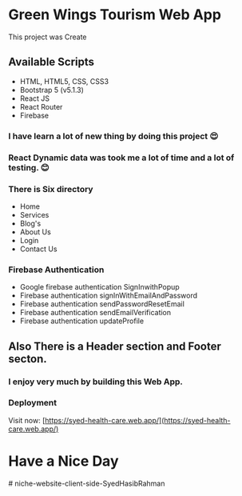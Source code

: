 # Green Wings Tourism Web App

This project was Create 

## Available Scripts

* HTML, HTML5, CSS, CSS3
* Bootstrap 5 (v5.1.3)
* React JS
* React Router
* Firebase

### I have learn a lot of new thing by doing this project :heart_eyes:

### React Dynamic data was took me a lot of time and a lot of testing. :blush: 

### There is Six directory 
 * Home
 * Services
 * Blog's
 * About Us
 * Login
 * Contact Us


 ### Firebase Authentication
 * Google firebase authentication SignInwithPopup
 * Firebase authentication signInWithEmailAndPassword
 * Firebase authentication sendPasswordResetEmail
 * Firebase authentication sendEmailVerification
 * Firebase authentication updateProfile


## Also There is a Header section and Footer secton.

### I enjoy very much by building this Web App.

 





### Deployment 

Visit now: [https://syed-health-care.web.app/](https://syed-health-care.web.app/)
 # Have a Nice Day

 #   n i c h e - w e b s i t e - c l i e n t - s i d e - S y e d H a s i b R a h m a n  
 